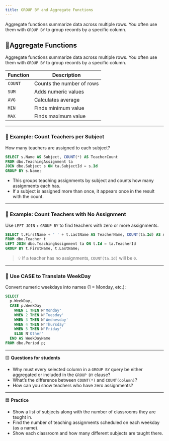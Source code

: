 ```yaml
---
title: GROUP BY and Aggregate Functions
---
```


Aggregate functions summarize data across multiple rows. You often use them with `GROUP BY` to group records by a specific column.

## 🔹Aggregate Functions

Aggregate functions summarize data across multiple rows. You often use them with `GROUP BY` to group records by a specific column.

| Function | Description               |
| -------- | ------------------------- |
| `COUNT`  | Counts the number of rows |
| `SUM`    | Adds numeric values       |
| `AVG`    | Calculates average        |
| `MIN`    | Finds minimum value       |
| `MAX`    | Finds maximum value       |

---

### 🔸 Example: Count Teachers per Subject

How many teachers are assigned to each subject?

```sql
SELECT s.Name AS Subject, COUNT(*) AS TeacherCount
FROM dbo.TeachingAssignment ta
JOIN dbo.Subject s ON ta.SubjectId = s.Id
GROUP BY s.Name;
```

- This groups teaching assignments by subject and counts how many assignments each has.
- If a subject is assigned more than once, it appears once in the result with the count.

---

### 🔸 Example: Count Teachers with No Assignment

Use `LEFT JOIN` + `GROUP BY` to find teachers with zero or more assignments.

```sql
SELECT t.FirstName + ' ' + t.LastName AS TeacherName, COUNT(ta.Id) AS AssignmentCount
FROM dbo.Teacher t
LEFT JOIN dbo.TeachingAssignment ta ON t.Id = ta.TeacherId
GROUP BY t.FirstName, t.LastName;
```

> 💡 If a teacher has no assignments, `COUNT(ta.Id)` will be `0`.

---

### 🔸 Use CASE to Translate WeekDay

Convert numeric weekdays into names (1 = Monday, etc.):

```sql
SELECT
  p.WeekDay,
  CASE p.WeekDay
    WHEN 1 THEN N'Monday'
    WHEN 2 THEN N'Tuesday'
    WHEN 3 THEN N'Wednesday'
    WHEN 4 THEN N'Thursday'
    WHEN 5 THEN N'Friday'
    ELSE N'Other'
  END AS WeekDayName
FROM dbo.Period p;
```

---

🟨 **Questions for students**

- Why must every selected column in a `GROUP BY` query be either aggregated or included in the `GROUP BY` clause?
- What’s the difference between `COUNT(*)` and `COUNT(column)`?
- How can you show teachers who have zero assignments?

---

🟦 **Practice**

- Show a list of subjects along with the number of classrooms they are taught in.
- Find the number of teaching assignments scheduled on each weekday (as a name).
- Show each classroom and how many different subjects are taught there.
